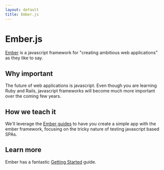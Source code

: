 ```yaml
---
layout: default
title: Ember.js
---
```


Ember.js
===

[Ember](http://emberjs.com/about/) is a javascript framework for "creating ambitious web applications" as they like to say.


Why important
---

The future of web applications is javascript.  Even though you are learning Ruby and Rails, javascript frameworks will become much more important over the coming few years.


How we teach it
---

We'll leverage the [Ember guides](http://emberjs.com/guides/) to have you create a simple app with the ember framework, focusing on the tricky nature of testing javascript based SPAs.

Learn more
---

Ember has a fantastic [Getting Started](http://emberjs.com/guides/getting-started/) guide.
